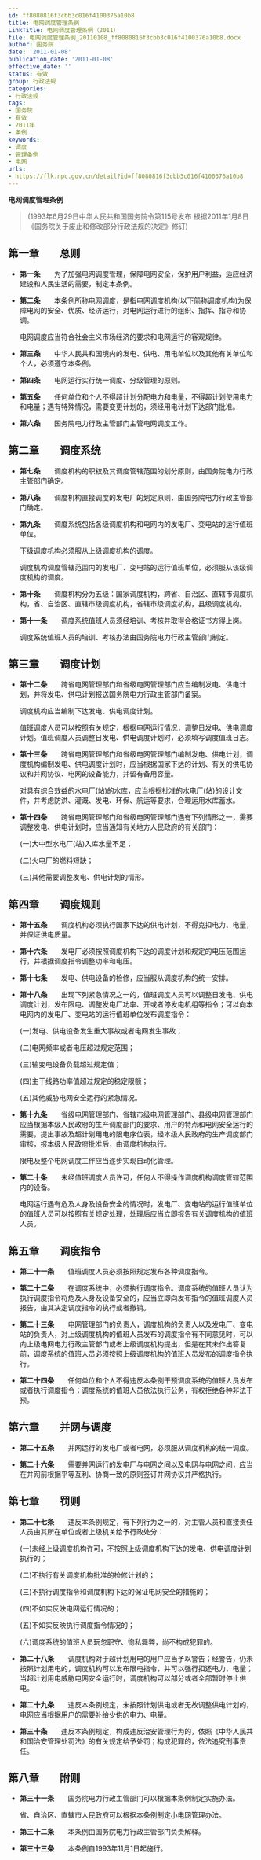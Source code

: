 ```yaml
---
id: ff8080816f3cbb3c016f4100376a10b8
title: 电网调度管理条例
LinkTitle: 电网调度管理条例（2011）
file: 电网调度管理条例_20110108_ff8080816f3cbb3c016f4100376a10b8.docx
author: 国务院
date: '2011-01-08'
publication_date: '2011-01-08'
effective_date: ''
status: 有效
group: 行政法规
categories:
- 行政法规
tags:
- 国务院
- 有效
- 2011年
- 条例
keywords:
- 调度
- 管理条例
- 电网
urls:
- https://flk.npc.gov.cn/detail?id=ff8080816f3cbb3c016f4100376a10b8
---
```


**电网调度管理条例**

> (1993年6月29日中华人民共和国国务院令第115号发布 根据2011年1月8日《国务院关于废止和修改部分行政法规的决定》修订)

## 第一章　　总则

- **第一条**　　为了加强电网调度管理，保障电网安全，保护用户利益，适应经济建设和人民生活的需要，制定本条例。

- **第二条**　　本条例所称电网调度，是指电网调度机构(以下简称调度机构)为保障电网的安全、优质、经济运行，对电网运行进行的组织、指挥、指导和协调。

  电网调度应当符合社会主义市场经济的要求和电网运行的客观规律。

- **第三条**　　中华人民共和国境内的发电、供电、用电单位以及其他有关单位和个人，必须遵守本条例。

- **第四条**　　电网运行实行统一调度、分级管理的原则。

- **第五条**　　任何单位和个人不得超计划分配电力和电量，不得超计划使用电力和电量；遇有特殊情况，需要变更计划的，须经用电计划下达部门批准。

- **第六条**　　国务院电力行政主管部门主管电网调度工作。

## 第二章　　调度系统

- **第七条**　　调度机构的职权及其调度管辖范围的划分原则，由国务院电力行政主管部门确定。

- **第八条**　　调度机构直接调度的发电厂的划定原则，由国务院电力行政主管部门确定。

- **第九条**　　调度系统包括各级调度机构和电网内的发电厂、变电站的运行值班单位。

  下级调度机构必须服从上级调度机构的调度。

  调度机构调度管辖范围内的发电厂、变电站的运行值班单位，必须服从该级调度机构的调度。

- **第十条**　　调度机构分为五级：国家调度机构，跨省、自治区、直辖市调度机构，省、自治区、直辖市级调度机构，省辖市级调度机构，县级调度机构。

- **第十一条**　　调度系统值班人员须经培训、考核并取得合格证书方得上岗。

  调度系统值班人员的培训、考核办法由国务院电力行政主管部门制定。

## 第三章　　调度计划

- **第十二条**　　跨省电网管理部门和省级电网管理部门应当编制发电、供电计划，并将发电、供电计划报送国务院电力行政主管部门备案。

  调度机构应当编制下达发电、供电调度计划。

  值班调度人员可以按照有关规定，根据电网运行情况，调整日发电、供电调度计划。值班调度人员调整日发电、供电调度计划时，必须填写调度值班日志。

- **第十三条**　　跨省电网管理部门和省级电网管理部门编制发电、供电计划，调度机构编制发电、供电调度计划时，应当根据国家下达的计划、有关的供电协议和并网协议、电网的设备能力，并留有备用容量。

  对具有综合效益的水电厂(站)的水库，应当根据批准的水电厂(站)的设计文件，并考虑防洪、灌溉、发电、环保、航运等要求，合理运用水库蓄水。

- **第十四条**　　跨省电网管理部门和省级电网管理部门遇有下列情形之一，需要调整发电、供电计划时，应当通知有关地方人民政府的有关部门：

  (一)大中型水电厂(站)入库水量不足；

  (二)火电厂的燃料短缺；

  (三)其他需要调整发电、供电计划的情形。

## 第四章　　调度规则

- **第十五条**　　调度机构必须执行国家下达的供电计划，不得克扣电力、电量，并保证供电质量。

- **第十六条**　　发电厂必须按照调度机构下达的调度计划和规定的电压范围运行，并根据调度指令调整功率和电压。

- **第十七条**　　发电、供电设备的检修，应当服从调度机构的统一安排。

- **第十八条**　　出现下列紧急情况之一的，值班调度人员可以调整日发电、供电调度计划，发布限电、调整发电厂功率、开或者停发电机组等指令；可以向本电网内的发电厂、变电站的运行值班单位发布调度指令：

  (一)发电、供电设备发生重大事故或者电网发生事故；

  (二)电网频率或者电压超过规定范围；

  (三)输变电设备负载超过规定值；

  (四)主干线路功率值超过规定的稳定限额；

  (五)其他威胁电网安全运行的紧急情况。

- **第十九条**　　省级电网管理部门、省辖市级电网管理部门、县级电网管理部门应当根据本级人民政府的生产调度部门的要求、用户的特点和电网安全运行的需要，提出事故及超计划用电的限电序位表，经本级人民政府的生产调度部门审核，报本级人民政府批准后，由调度机构执行。

  限电及整个电网调度工作应当逐步实现自动化管理。

- **第二十条**　　未经值班调度人员许可，任何人不得操作调度机构调度管辖范围内的设备。

  电网运行遇有危及人身及设备安全的情况时，发电厂、变电站的运行值班单位的值班人员可以按照有关规定处理，处理后应当立即报告有关调度机构的值班人员。

## 第五章　　调度指令

- **第二十一条**　　值班调度人员必须按照规定发布各种调度指令。

- **第二十二条**　　在调度系统中，必须执行调度指令。调度系统的值班人员认为执行调度指令将危及人身及设备安全的，应当立即向发布指令的值班调度人员报告，由其决定调度指令的执行或者撤销。

- **第二十三条**　　电网管理部门的负责人，调度机构的负责人以及发电厂、变电站的负责人，对上级调度机构的值班人员发布的调度指令有不同意见时，可以向上级电网电力行政主管部门或者上级调度机构提出，但是在其未作出答复前，调度系统的值班人员必须按照上级调度机构的值班人员发布的调度指令执行。

- **第二十四条**　　任何单位和个人不得违反本条例干预调度系统的值班人员发布或者执行调度指令；调度系统的值班人员依法执行公务，有权拒绝各种非法干预。

## 第六章　　并网与调度

- **第二十五条**　　并网运行的发电厂或者电网，必须服从调度机构的统一调度。

- **第二十六条**　　需要并网运行的发电厂与电网之间以及电网与电网之间，应当在并网前根据平等互利、协商一致的原则签订并网协议并严格执行。

## 第七章　　罚则

- **第二十七条**　　违反本条例规定，有下列行为之一的，对主管人员和直接责任人员由其所在单位或者上级机关给予行政处分：

  (一)未经上级调度机构许可，不按照上级调度机构下达的发电、供电调度计划执行的；

  (二)不执行有关调度机构批准的检修计划的；

  (三)不执行调度指令和调度机构下达的保证电网安全的措施的；

  (四)不如实反映电网运行情况的；

  (五)不如实反映执行调度指令情况的；

  (六)调度系统的值班人员玩忽职守、徇私舞弊，尚不构成犯罪的。

- **第二十八条**　　调度机构对于超计划用电的用户应当予以警告；经警告，仍未按照计划用电的，调度机构可以发布限电指令，并可以强行扣还电力、电量；当超计划用电威胁电网安全运行时，调度机构可以部分或者全部暂时停止供电。

- **第二十九条**　　违反本条例规定，未按照计划供电或者无故调整供电计划的，电网应当根据用户的需要补给少供的电力、电量。

- **第三十条**　　违反本条例规定，构成违反治安管理行为的，依照《中华人民共和国治安管理处罚法》的有关规定给予处罚；构成犯罪的，依法追究刑事责任。

## 第八章　　附则

- **第三十一条**　　国务院电力行政主管部门可以根据本条例制定实施办法。

  省、自治区、直辖市人民政府可以根据本条例制定小电网管理办法。

- **第三十二条**　　本条例由国务院电力行政主管部门负责解释。

- **第三十三条**　　本条例自1993年11月1日起施行。
